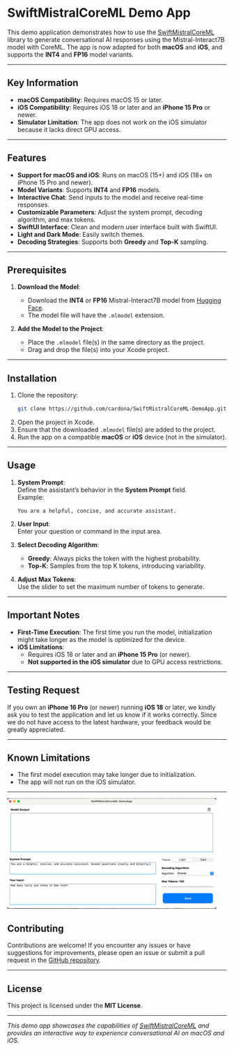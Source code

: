 # SwiftMistralCoreML Demo App

This demo application demonstrates how to use the [SwiftMistralCoreML](https://github.com/cardona/SwiftMistralCoreML) library to generate conversational AI responses using the Mistral-Interact7B model with CoreML. The app is now adapted for both **macOS** and **iOS**, and supports the **INT4** and **FP16** model variants.

---

## Key Information

- **macOS Compatibility**: Requires macOS 15 or later.
- **iOS Compatibility**: Requires iOS 18 or later and an **iPhone 15 Pro** or newer.  
- **Simulator Limitation**: The app does not work on the iOS simulator because it lacks direct GPU access.

---

## Features

- **Support for macOS and iOS**: Runs on macOS (15+) and iOS (18+ on iPhone 15 Pro and newer).
- **Model Variants**: Supports **INT4** and **FP16** models.
- **Interactive Chat**: Send inputs to the model and receive real-time responses.
- **Customizable Parameters**: Adjust the system prompt, decoding algorithm, and max tokens.
- **SwiftUI Interface**: Clean and modern user interface built with SwiftUI.
- **Light and Dark Mode**: Easily switch themes.
- **Decoding Strategies**: Supports both **Greedy** and **Top-K** sampling.

---

## Prerequisites

1. **Download the Model**:  
   - Download the **INT4** or **FP16** Mistral-Interact7B model from [Hugging Face](https://huggingface.co/apple/mistral-coreml).
   - The model file will have the `.mlmodel` extension.

2. **Add the Model to the Project**:  
   - Place the `.mlmodel` file(s) in the same directory as the project.
   - Drag and drop the file(s) into your Xcode project.

---

## Installation

1. Clone the repository:
   ```sh
   git clone https://github.com/cardona/SwiftMistralCoreML-DemoApp.git
   ```
2. Open the project in Xcode.
3. Ensure that the downloaded `.mlmodel` file(s) are added to the project.
4. Run the app on a compatible **macOS** or **iOS** device (not in the simulator).

---

## Usage

1. **System Prompt**:  
   Define the assistant’s behavior in the **System Prompt** field.  
   Example:  
   ```
   You are a helpful, concise, and accurate assistant.
   ```

2. **User Input**:  
   Enter your question or command in the input area.

3. **Select Decoding Algorithm**:  
   - **Greedy**: Always picks the token with the highest probability.
   - **Top-K**: Samples from the top K tokens, introducing variability.

4. **Adjust Max Tokens**:  
   Use the slider to set the maximum number of tokens to generate.

---

## Important Notes

- **First-Time Execution**: The first time you run the model, initialization might take longer as the model is optimized for the device.
- **iOS Limitations**:  
   - Requires iOS 18 or later and an **iPhone 15 Pro** (or newer).  
   - **Not supported in the iOS simulator** due to GPU access restrictions.

---

## Testing Request

If you own an **iPhone 16 Pro** (or newer) running **iOS 18** or later, we kindly ask you to test the application and let us know if it works correctly. Since we do not have access to the latest hardware, your feedback would be greatly appreciated.

---

## Known Limitations

- The first model execution may take longer due to initialization.
- The app will not run on the iOS simulator.

---

![Demo of SwiftMistralCoreML App](demo.gif)

## Contributing

Contributions are welcome! If you encounter any issues or have suggestions for improvements, please open an issue or submit a pull request in the [GitHub repository](https://github.com/cardona/SwiftMistralCoreML-DemoApp).

---

## License

This project is licensed under the **MIT License**.

---

*This demo app showcases the capabilities of [SwiftMistralCoreML](https://github.com/cardona/SwiftMistralCoreML) and provides an interactive way to experience conversational AI on macOS and iOS.*  
